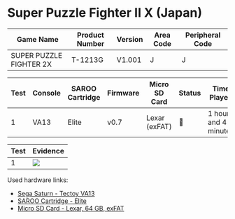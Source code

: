 # Super Puzzle Fighter II X (Japan)

| Game Name               | Product Number | Version | Area Code | Peripheral Code |
| ----------------------- | -------------- | ------- | --------- | --------------- |
| SUPER PUZZLE FIGHTER 2X | T-1213G        | V1.001  | J         | J               |

| Test | Console | SAROO Cartridge | Firmware | Micro SD Card | Status | Time Played           |
| ---- | ------- | --------------- | -------- | ------------- | ------ | --------------------- |
| 1    | VA13    | Elite           | v0.7     | Lexar (exFAT) | :100:  | 1 hours and 4 minutes |

| Test | Evidence                                                                                         |
| ---- | ------------------------------------------------------------------------------------------------ |
| 1    | [![](https://img.youtube.com/vi/JtA4hYojWdE/0.jpg)](https://www.youtube.com/watch?v=JtA4hYojWdE) |

Used hardware links:

- [Sega Saturn - Tectoy VA13](../../../../Info/Consoles/VA13/README.md)
- [SAROO Cartridge - Elite](../../../../Info/Cartridges/GuangzhouSanStarOnlineShop/1.6/README.md)
- [Micro SD Card - Lexar, 64 GB, exFAT](../../../../Info/SdCards/Lexar/64GB/exfat/README.md)
